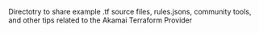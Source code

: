 Directotry to share example .tf source files, rules.jsons, community tools, and other tips related to the Akamai Terraform Provider
